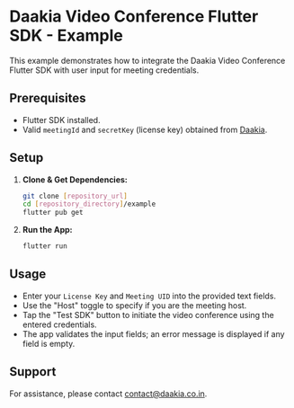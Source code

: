 # Daakia Video Conference Flutter SDK - Example

This example demonstrates how to integrate the Daakia Video Conference Flutter SDK with user input for meeting credentials.

## Prerequisites

* Flutter SDK installed.
* Valid `meetingId` and `secretKey` (license key) obtained from [Daakia](https://www.daakia.co.in/).

## Setup

1.  **Clone & Get Dependencies:**
    ```bash
    git clone [repository_url]
    cd [repository_directory]/example
    flutter pub get
    ```
2.  **Run the App:**
    ```bash
    flutter run
    ```

## Usage

* Enter your `License Key` and `Meeting UID` into the provided text fields.
* Use the "Host" toggle to specify if you are the meeting host.
* Tap the "Test SDK" button to initiate the video conference using the entered credentials.
* The app validates the input fields; an error message is displayed if any field is empty.

## Support

For assistance, please contact [contact@daakia.co.in](mailto:contact@daakia.co.in).